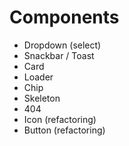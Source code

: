 # Components

- Dropdown (select)
- Snackbar / Toast
- Card
- Loader
- Chip
- Skeleton
- 404
- Icon (refactoring)
- Button (refactoring)

